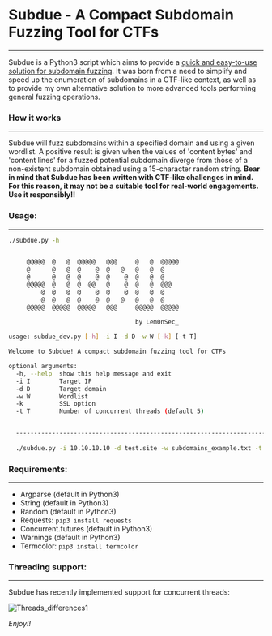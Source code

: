 # Subdue - A Compact Subdomain Fuzzing Tool for CTFs
------------------------------------------------------------------------
Subdue is a Python3 script which aims to provide a <u>quick and easy-to-use solution for subdomain fuzzing</u>. It was born from a need to simplify and speed up the enumeration of subdomains in a CTF-like context, as well as to provide my own alternative solution to more advanced tools performing general fuzzing operations.



### How it works
------------------------------------------------------------------------
Subdue will fuzz subdomains within a specified domain and using a given wordlist. A positive result is given when the values of 'content bytes' and 'content lines' for a fuzzed potential subdomain diverge from those of a non-existent subdomain obtained using a 15-character random string.
**Bear in mind that Subdue has been written with CTF-like challenges in mind. For this reason, it may not be a suitable tool for real-world engagements. Use it responsibly!!**



### Usage:
------------------------------------------------------------------------
```bash
./subdue.py -h


     @@@@@  @   @  @@@@@   @@@     @   @  @@@@@
     @      @   @  @    @  @   @   @   @  @ 
     @      @   @  @    @  @    @  @   @  @ 
     @@@@@  @   @  @  @@   @    @  @   @  @@@
         @  @   @  @    @  @    @  @   @  @ 
         @  @   @  @    @  @   @   @   @  @ 
     @@@@@  @@@@@  @@@@@   @@@     @@@@@  @@@@@
    
                                   by Lem0nSec_

usage: subdue_dev.py [-h] -i I -d D -w W [-k] [-t T]

Welcome to Subdue! A compact subdomain fuzzing tool for CTFs

optional arguments:
  -h, --help  show this help message and exit
  -i I        Target IP
  -d D        Target domain
  -w W        Wordlist
  -k          SSL option
  -t T        Number of concurrent threads (default 5)


  ----------------------------------------------------------------------------------
  
  ./subdue.py -i 10.10.10.10 -d test.site -w subdomains_example.txt -t 10
```



### Requirements:
------------------------------------------------------------------------
- Argparse (default in Python3)
- String (default in Python3)
- Random (default in Python3)
- Requests: `pip3 install requests`
- Concurrent.futures (default in Python3)
- Warnings (default in Python3)
- Termcolor: `pip3 install termcolor`



### Threading support:
------------------------------------------------------------------
Subdue has recently implemented support for concurrent threads:

![Threads_differences1](https://user-images.githubusercontent.com/98479572/151378969-df0a5143-583d-4004-ab70-93b0fd47919f.png)


*Enjoy!!*

